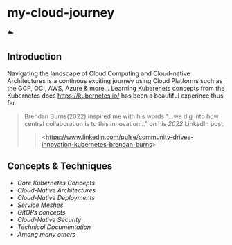 
# my-cloud-journey
☁️

## Introduction

Navigating the landscape of Cloud Computing and Cloud-native Architectures is a continous exciting journey using Cloud Platforms such as the GCP, OCI, AWS, Azure & more...
Learning Kuberenets concepts from the Kubernetes docs <https://kubernetes.io/> has been a beautiful experince thus far.

> Brendan Burns(2022) inspired me with his words "...we dig into how central collaboration is to this innovation..." on his *2022* LinkedIn post:  
> > <<https://www.linkedin.com/pulse/community-drives-innovation-kubernetes-brendan-burns>>  

## Concepts & Techniques

- *Core Kubernetes Concepts*
- *Cloud-Native Architectures*
- *Cloud-Native Deployments*
- *Service Meshes*
- *GitOPs concepts*
- *Cloud-Native Security*
- *Technical Documentation*
- *Among many others*
